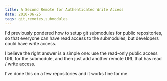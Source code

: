 ```yaml
---
title: A Second Remote for Authenticated Write Access
date: 2010-06-25
tags: git,remotes,submodules
---
```

I'd previously pondered how to setup git submodules for public repositories, so that everyone can have read access to the submodules, but developers could have write access.

I believe the right answer is a simple one: use the read-only public access URL for the submodule, and then just add another remote URL that has read / write access.

I've done this on a few repositories and it works fine for me.

